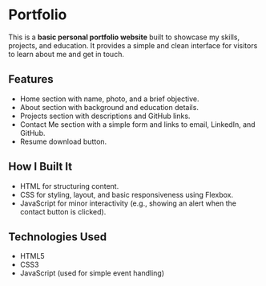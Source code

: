 # Portfolio

This is a **basic personal portfolio website** built to showcase my skills, projects, and education. It provides a simple and clean interface for visitors to learn about me and get in touch.

## Features
- Home section with name, photo, and a brief objective.  
- About section with background and education details.  
- Projects section with descriptions and GitHub links.  
- Contact Me section with a simple form and links to email, LinkedIn, and GitHub.  
- Resume download button.

## How I Built It
- HTML for structuring content.  
- CSS for styling, layout, and basic responsiveness using Flexbox.  
- JavaScript for minor interactivity (e.g., showing an alert when the contact button is clicked).

## Technologies Used
- HTML5  
- CSS3  
- JavaScript (used for simple event handling)
